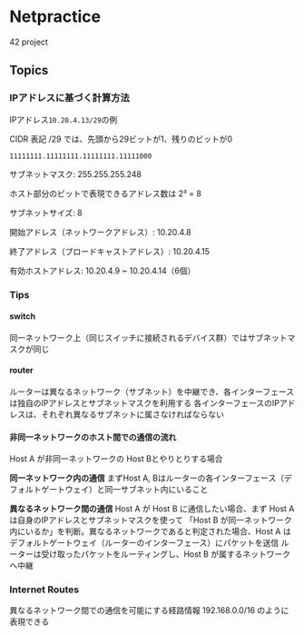 # Netpractice
42 project

## Topics

### IPアドレスに基づく計算方法

IPアドレス`10.20.4.13/29`の例

CIDR 表記 /29 では、先頭から29ビットが1、残りのビットが0

`11111111.11111111.11111111.11111000`

サブネットマスク: 255.255.255.248

ホスト部分のビットで表現できるアドレス数は 2³ = 8

サブネットサイズ: 8

開始アドレス（ネットワークアドレス）: 10.20.4.8

終了アドレス（ブロードキャストアドレス）: 10.20.4.15

有効ホストアドレス: 10.20.4.9 ~ 10.20.4.14（6個）


### Tips

#### switch

同一ネットワーク上（同じスイッチに接続されるデバイス群）ではサブネットマスクが同じ

#### router

ルーターは異なるネットワーク（サブネット）を中継でき、各インターフェースは独自のIPアドレスとサブネットマスクを利用する
各インターフェースのIPアドレスは、それぞれ異なるサブネットに属さなければならない

#### 非同一ネットワークのホスト間での通信の流れ

Host A が非同一ネットワークの Host Bとやりとりする場合

**同一ネットワーク内の通信**
まずHost A, Bはルーターの各インターフェース（デフォルトゲートウェイ）と同一サブネット内にいること

**異なるネットワーク間の通信**
Host A が Host B に通信したい場合、まず Host A は自身のIPアドレスとサブネットマスクを使って
「Host B が同一ネットワーク内にいるか」を判断。異なるネットワークであると判定された場合、Host A は
デフォルトゲートウェイ（ルーターのインターフェース）にパケットを送信
ルーターは受け取ったパケットをルーティングし、Host B が属するネットワークへ中継

### Internet Routes

異なるネットワーク間での通信を可能にする経路情報
192.168.0.0/16 のように表現できる




